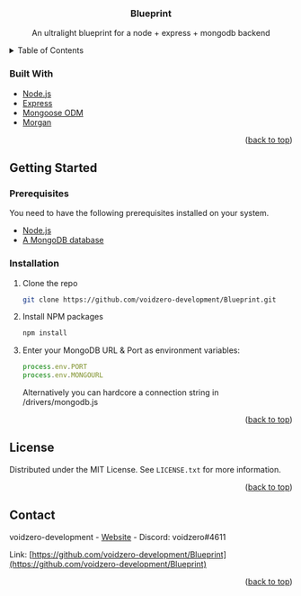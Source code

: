 <div id="top"></div>
<h3 align="center">Blueprint</h3>

  <p align="center">
    An ultralight blueprint for a node + express + mongodb backend
    <br />
  </p>
</div>



<!-- TABLE OF CONTENTS -->
<details>
  <summary>Table of Contents</summary>
  <ol>
    <li>
      <ul>
        <li><a href="#built-with">Built With</a></li>
      </ul>
    </li>
    <li>
      <a href="#getting-started">Getting Started</a>
      <ul>
        <li><a href="#prerequisites">Prerequisites</a></li>
        <li><a href="#installation">Installation</a></li>
      </ul>
    </li>
    <li><a href="#license">License</a></li>
    <li><a href="#contact">Contact</a></li>
  </ol>
</details>


### Built With

* [Node.js](https://nodejs.org/)
* [Express](https://expressjs.com/)
* [Mongoose ODM](https://mongoosejs.com/)
* [Morgan](https://github.com/expressjs/morgan)

<p align="right">(<a href="#top">back to top</a>)</p>




## Getting Started


### Prerequisites

You need to have the following prerequisites installed on your system.
* [Node.js](https://nodejs.org/)
* [A MongoDB database](https://www.mongodb.com/)

### Installation

1. Clone the repo
   ```sh
   git clone https://github.com/voidzero-development/Blueprint.git
   ```
2. Install NPM packages
   ```sh
   npm install
   ```
3. Enter your MongoDB URL & Port as environment variables:
   ```js
   process.env.PORT
   process.env.MONGOURL
   ```
   Alternatively you can hardcore a connection string in /drivers/mongodb.js

<p align="right">(<a href="#top">back to top</a>)</p>

## License

Distributed under the MIT License. See `LICENSE.txt` for more information.

<p align="right">(<a href="#top">back to top</a>)</p>



<!-- CONTACT -->
## Contact

voidzero-development - [Website](http://baboon-mentality.club/) - Discord: voidzero#4611

Link: [https://github.com/voidzero-development/Blueprint](https://github.com/voidzero-development/Blueprint)

<p align="right">(<a href="#top">back to top</a>)</p>

